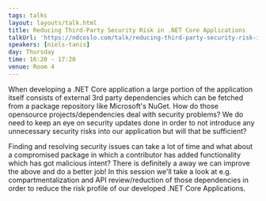 ```yaml
---
tags: talks
layout: layouts/talk.html
title: Reducing Third-Party Security Risk in .NET Core Applications
talkUrl: 'https://ndcoslo.com/talk/reducing-third-party-security-risk-in-net-core-applications/'
speakers: [niels-tanis]
day: Thursday
time: 16:20 - 17:20
venue: Room 4
---
```

When developing a .NET Core application a large portion of the application itself consists of external 3rd party dependencies which can be fetched from a package repository like Microsoft's NuGet.
How do those opensource projects/dependencies deal with security problems? We do need to keep an eye on security updates done in order to not introduce any unnecessary security risks into our application but will that be sufficient?

Finding and resolving security issues can take a lot of time and what about a compromised package in which a contributor has added functionality which has got malicious intent?
There is definitely a away we can improve the above and do a better job! In this session we'll take a look at e.g. compartmentalization and API review/reduction of those dependencies in order to reduce the risk profile of our developed .NET Core Applications.